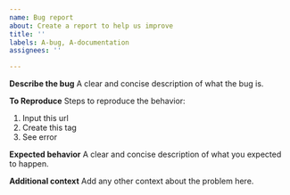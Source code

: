 ```yaml
---
name: Bug report
about: Create a report to help us improve
title: ''
labels: A-bug, A-documentation
assignees: ''

---
```


**Describe the bug**
A clear and concise description of what the bug is.

**To Reproduce**
Steps to reproduce the behavior:
1. Input this url 
2. Create this tag 
4. See error

**Expected behavior**
A clear and concise description of what you expected to happen.

**Additional context**
Add any other context about the problem here.
